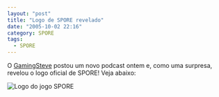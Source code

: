 ```yaml
---
layout: "post"
title: "Logo de SPORE revelado"
date: "2005-10-02 22:16"
category: SPORE
tags:
  - SPORE
---
```


O [GamingSteve](http://gamingsteve.com/blab/index.php?topic=1287.0) postou um novo podcast ontem e, como uma surpresa, revelou o logo oficial de SPORE! Veja abaixo:

![Logo do jogo SPORE](https://esporobkp.files.wordpress.com/2019/03/20051002-sporelogo.gif)

